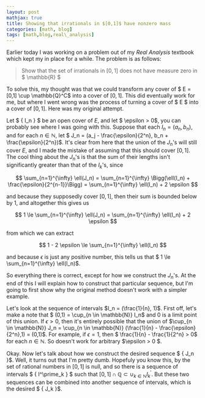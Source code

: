 ```yaml
---
layout: post
mathjax: true
title: Showing that irrationals in $[0,1]$ have nonzero mass
categories: [math, blog]
tags: [math,blog,real\_analysis]
---
```


Earlier today I was working on a problem out of my _Real Analysis_ textbook
which kept my in place for a while. The problem is as follows:

> Show that the set  of irrationals in $[0,1]$ does not have measure zero in 
> $ \mathbb{R} $

To solve this, my thought was that we could transform any cover of $ E
= [0,1] \cup \mathbb{Q}^C$ into a cover of $[0,1]$. This did eventually
work for me, but where I went wrong was the process of turning a cover
of $ E $ into a cover of $[0,1]$. Here was my original attempt.

Let $ \{ I_n \} $ be an open cover of $E$, and let $ \epsilon > 0$, you can
probably see where I was going with this. Suppose that each $I_n = (a_n, b_n)$,
and for each $n \in \mathbb{N}$, let $ J_n = (a_j - \frac{\epsilon}{2^n},
b_n + \frac{\epsilon}{2^n})$. It's clear from here that the union of the
$J_n$'s will still cover $E$, and I made the mistake of assuming that this
should cover $[0,1]$. The cool thing about the $J_n$'s is that the sum of
their lengths isn't significantly greater than that of the $I_k$'s, since

$$
    \sum_{n=1}^{\infty} \ell(J_n)
    = \sum_{n=1}^{\infty} \Bigg(\ell(I_n) + \frac{\epsilon}{2^{n-1}}\Bigg)
    = \sum_{n=1}^{\infty} \ell(I_n) + 2 \epsilon
$$

and because they supposedly cover $[0,1]$, then their sum is bounded below by
1, and altogether this gives us

$$
    1
    \le \sum_{n=1}^{\infty} \ell(J_n)
    = \sum_{n=1}^{\infty} \ell(I_n) + 2 \epsilon
$$

from which we can extract

$$
    1 - 2 \epsilon
    \le \sum_{n=1}^{\infty} \ell(I_n)
$$

and because $\epsilon$ is just any positive number, this tells us that
$ 1 \le \sum_{n=1}^{\infty} \ell(I_n)$.

So everything there is correct, except for how we construct the $J_n$'s.
At the end of this I will explain how to construct that particular sequence,
but I'm going to first show why the original method doesn't work with a
simpler example.

Let's look at the sequence of intervals $I_n = (\frac{1}{n}, 1)$. First off,
let's make a note that $ (0,1) = \cup_{n \in \mathbb{N}} I_n$ and 0 is a
limit point of this union. If $\epsilon > 0$, then it's entirely possible
that the union of $\cup_{n \in \mathbb{N}} J_n = \cup_{n \in \mathbb{N}}
(\frac{1}{n} - \frac{\epsilon}{2^n},1) = (0,1)$. For example, if $\epsilon = 1$,
then $ \frac{1}{n} - \frac{1}{2^n} > 0$ for each $n \in \mathbb{N}$. So doesn't
work for arbitrary $\epsilon > 0 $.

Okay. Now let's talk about how we construct the desired sequence $ \{ J_n \}$.
Well, it turns out that I'm pretty dumb. Hopefuly you know this, by the set of
rational numbers in $[0,1]$ is null, and so there is a sequence of intervals
$ \{ I^\prime_k \} $ such that $[0,1] \cap \mathbb{Q} \subset \cup_{k \in
\mathbb{N}} I^\prime_k$. But these two sequences can be combined into
another sequence of intervals, which is the desired $ \{ J_k \}$.
